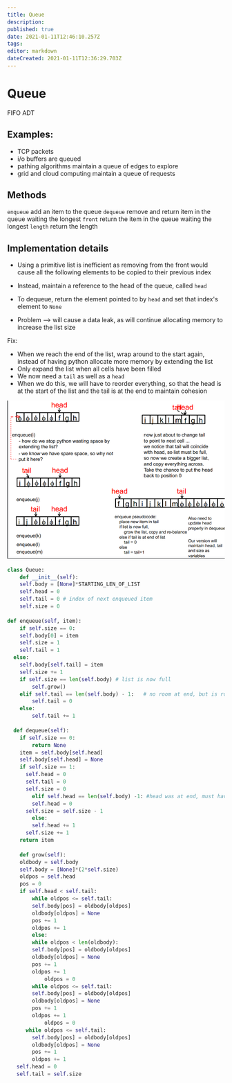 ```yaml
---
title: Queue
description: 
published: true
date: 2021-01-11T12:46:10.257Z
tags: 
editor: markdown
dateCreated: 2021-01-11T12:36:29.703Z
---
```


# Queue

FIFO ADT

## Examples:
- TCP packets
- i/o buffers are queued
- pathing algorithms maintain a queue of edges to explore
- grid and cloud computing maintain a queue of requests

## Methods

`enqueue` add an item to the queue
`dequeue` remove and return item in the queue waiting the longest
`front` 	return the item in the queue waiting the longest
`length` 	return the length

## Implementation details

- Using a primitive list is inefficient as removing from the front would cause all the following elements to be copied to their previous index

- Instead, maintain a reference to the head of the queue, called `head`
- To dequeue, return the element pointed to by `head` and set that index's element to `None`

- Problem --> will cause a data leak, as will continue allocating memory to increase the list size

Fix:
- When we reach the end of the list, wrap around to the start again, instead of having python allocate more memory by extending the list
- Only expand the list when all cells have been filled
- We now need a `tail` as well as a `head`
- When we do this, we will have to reorder everything, so that the head is at the start of the list and the tail is at the end to maintain cohesion

![queue-reorder.png](/queue-reorder.png)

```py
class Queue:
	def __init__(self):
  	self.body = [None]*STARTING_LEN_OF_LIST
    self.head = 0
    self.tail = 0 # index of next enqueued item
    self.size = 0

def enqueue(self, item):
	if self.size == 0:
  	self.body[0] = item
    self.size = 1
    self.tail = 1
  else:
  	self.body[self.tail] = item
    self.size += 1
    if self.size == len(self.body) # list is now full
    	self.grow()
    elif self.tail == len(self.body) - 1:	# no room at end, but is room at front
    	self.tail = 0
    else:
    	self.tail += 1
  
  def dequeue(self):
  	if self.size == 0:
    	return None
    item = self.body[self.head]
    self.body[self.head] = None
    if self.size == 1:
      self.head = 0 
      self.tail = 0
      self.size = 0
		elif self.head == len(self.body) -1: #head was at end, must have wrapped around
    	self.head = 0
      self.size = self.size - 1
		else:
    	self.head += 1
      self.size += 1
    return item

	def grow(self):
  	oldbody = self.body
    self.body = [None]*(2*self.size)
    oldpos = self.head
    pos = 0
    if self.head < self.tail:
    	while oldpos <= self.tail:
      	self.body[pos] = oldbody[oldpos]
        oldbody[oldpos] = None
        pos += 1
        oldpos += 1
		else:
    	while oldpos < len(oldbody):
      	self.body[pos] = oldbody[oldpos]
        oldbody[oldpos] = None
        pos += 1
        oldpos += 1
			oldpos = 0
    	while oldpos <= self.tail:
      	self.body[pos] = oldbody[oldpos]
        oldbody[oldpos] = None
        pos += 1
        oldpos += 1
			oldpos = 0
      while oldpos <= self.tail:
      	self.body[pos] = oldbody[oldpos]
        oldbody[oldpos] = None
        pos += 1
        oldpos += 1
   self.head = 0
   self.tail = self.size
```





